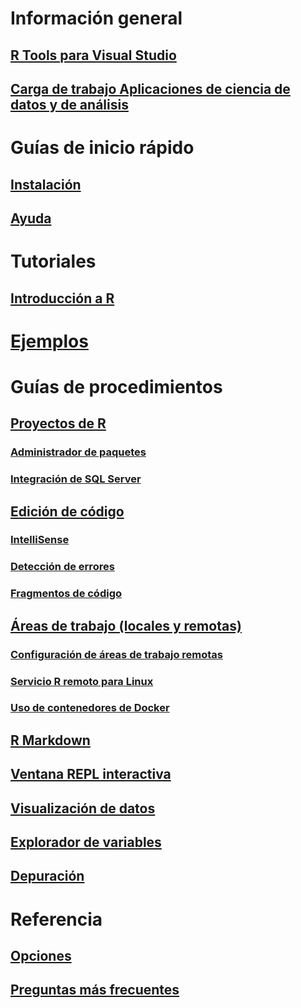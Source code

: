 # Información general
## [R Tools para Visual Studio](index.md)
## [Carga de trabajo Aplicaciones de ciencia de datos y de análisis](data-science-and-analytical-applications-workload.md)
# Guías de inicio rápido
## [Instalación](installing-r-tools-for-visual-studio.md)
## [Ayuda](getting-started-help.md)
# Tutoriales
## [Introducción a R](getting-started-with-r.md)
# [Ejemplos](getting-started-samples.md)
# Guías de procedimientos
## [Proyectos de R](r-projects-in-visual-studio.md)
### [Administrador de paquetes](r-package-manager-in-visual-studio.md)
### [Integración de SQL Server](integrating-sql-server-with-r.md)
## [Edición de código](editing-r-code-in-visual-studio.md)
### [IntelliSense](r-intellisense.md)
### [Detección de errores](linting-r-code.md)
### [Fragmentos de código](code-snippets-for-r.md)
## [Áreas de trabajo (locales y remotas)](r-workspaces-in-visual-studio.md)
### [Configuración de áreas de trabajo remotas](setting-up-remote-r-workspaces.md)
### [Servicio R remoto para Linux](setting-up-remote-r-service-on-linux.md)
### [Uso de contenedores de Docker](using-docker-containers-with-r.md)
## [R Markdown](rmarkdown-with-r-in-visual-studio.md)
## [Ventana REPL interactiva](interactive-repl-for-r-in-visual-studio.md)
## [Visualización de datos](visualizing-data-with-r-in-visual-studio.md)
## [Explorador de variables](variable-explorer.md)
## [Depuración](debugging-r-in-visual-studio.md)
# Referencia
## [Opciones](options-for-r-tools-in-visual-studio.md)
## [Preguntas más frecuentes](faq.md)